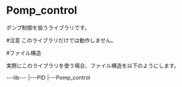 # Pomp_control
ポンプ制御を扱うライブラリです。

#注意
このライブラリだけでは動作しません。

#ファイル構造

実際にこのライブラリを使う場合、ファイル構造を以下のようにします。

---lib---
        |---PID
        |---Pomp_control